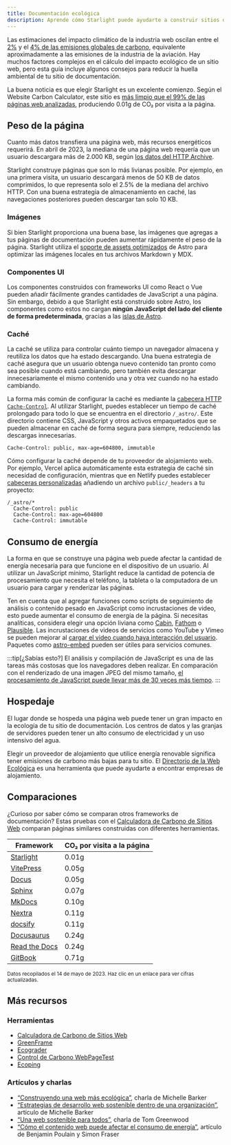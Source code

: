 ```yaml
---
title: Documentación ecológica
description: Aprende cómo Starlight puede ayudarte a construir sitios de documentación más ecológicos y reducir tu huella de carbono.
---
```


Las estimaciones del impacto climático de la industria web oscilan entre el [2%][sf] y el [4% de las emisiones globales de carbono][bbc], equivalente aproximadamente a las emisiones de la industria de la aviación. Hay muchos factores complejos en el cálculo del impacto ecológico de un sitio web, pero esta guía incluye algunos consejos para reducir la huella ambiental de tu sitio de documentación.

La buena noticia es que elegir Starlight es un excelente comienzo. Según el Website Carbon Calculator, este sitio es [más limpio que el 99% de las páginas web analizadas][sl-carbon], produciendo 0.01g de CO₂ por visita a la página.

## Peso de la página

Cuanto más datos transfiera una página web, más recursos energéticos requerirá. En abril de 2023, la mediana de una página web requería que un usuario descargara más de 2.000 KB, según [los datos del HTTP Archive][http].

Starlight construye páginas que son lo más livianas posible. Por ejemplo, en una primera visita, un usuario descargará menos de 50 KB de datos comprimidos, lo que representa solo el 2.5% de la mediana del archivo HTTP. Con una buena estrategia de almacenamiento en caché, las navegaciones posteriores pueden descargar tan solo 10 KB.

### Imágenes

Si bien Starlight proporciona una buena base, las imágenes que agregas a tus páginas de documentación pueden aumentar rápidamente el peso de la página. Starlight utiliza el [soporte de assets optimizados][assets] de Astro para optimizar las imágenes locales en tus archivos Markdown y MDX.

### Componentes UI

Los componentes construidos con frameworks UI como React o Vue pueden añadir fácilmente grandes cantidades de JavaScript a una página. Sin embargo, debido a que Starlight está construido sobre Astro, los componentes como estos no cargan **ningún JavaScript del lado del cliente de forma predeterminada**, gracias a las [islas de Astro][islands].

### Caché

La caché se utiliza para controlar cuánto tiempo un navegador almacena y reutiliza los datos que ha estado descargando. Una buena estrategia de caché asegura que un usuario obtenga nuevo contenido tan pronto como sea posible cuando está cambiando, pero también evita descargar innecesariamente el mismo contenido una y otra vez cuando no ha estado cambiando.

La forma más común de configurar la caché es mediante la [cabecera HTTP `Cache-Control`][cache]. Al utilizar Starlight, puedes establecer un tiempo de caché prolongado para todo lo que se encuentra en el directorio `/_astro/`. Este directorio contiene CSS, JavaScript y otros activos empaquetados que se pueden almacenar en caché de forma segura para siempre, reduciendo las descargas innecesarias.

```
Cache-Control: public, max-age=604800, immutable
```

Cómo configurar la caché depende de tu proveedor de alojamiento web. Por ejemplo, Vercel aplica automáticamente esta estrategia de caché sin necesidad de configuración, mientras que en Netlify puedes establecer [cabeceras personalizadas][ntl-headers] añadiendo un archivo `public/_headers` a tu proyecto:

```
/_astro/*
  Cache-Control: public
  Cache-Control: max-age=604800
  Cache-Control: immutable
```

[cache]: https://csswizardry.com/2019/03/cache-control-for-civilians/
[ntl-headers]: https://docs.netlify.com/routing/headers/

## Consumo de energía

La forma en que se construye una página web puede afectar la cantidad de energía necesaria para que funcione en el dispositivo de un usuario. Al utilizar un JavaScript mínimo, Starlight reduce la cantidad de potencia de procesamiento que necesita el teléfono, la tableta o la computadora de un usuario para cargar y renderizar las páginas.

Ten en cuenta que al agregar funciones como scripts de seguimiento de análisis o contenido pesado en JavaScript como incrustaciones de video, esto puede aumentar el consumo de energía de la página. Si necesitas analíticas, considera elegir una opción liviana como [Cabin][cabin], [Fathom][fathom] o [Plausible][plausible]. Las incrustaciones de videos de servicios como YouTube y Vimeo se pueden mejorar al [cargar el video cuando haya interacción del usuario][lazy-video]. Paquetes como [astro-embed][embed] pueden ser útiles para servicios comunes.

:::tip[¿Sabías esto?]
El análisis y compilación de JavaScript es una de las tareas más costosas que los navegadores deben realizar. En comparación con el renderizado de una imagen JPEG del mismo tamaño, [el procesamiento de JavaScript puede llevar más de 30 veces más tiempo][cost-of-js].
:::

[cabin]: https://withcabin.com/
[fathom]: https://usefathom.com/
[plausible]: https://plausible.io/
[lazy-video]: https://web.dev/iframe-lazy-loading/
[embed]: https://www.npmjs.com/package/astro-embed
[cost-of-js]: https://medium.com/dev-channel/the-cost-of-javascript-84009f51e99e

## Hospedaje

El lugar donde se hospeda una página web puede tener un gran impacto en la ecología de tu sitio de documentación. Los centros de datos y las granjas de servidores pueden tener un alto consumo de electricidad y un uso intensivo del agua.

Elegir un proveedor de alojamiento que utilice energía renovable significa tener emisiones de carbono más bajas para tu sitio. El [Directorio de la Web Ecológica][gwb] es una herramienta que puede ayudarte a encontrar empresas de alojamiento.

[gwb]: https://www.thegreenwebfoundation.org/directory/

## Comparaciones

¿Curioso por saber cómo se comparan otros frameworks de documentación?
Estas pruebas con el [Calculadora de Carbono de Sitios Web][wcc] comparan páginas similares construidas con diferentes herramientas.

| Framework                   | CO₂ por visita a la página |
| --------------------------- | -------------------------- |
| [Starlight][sl-carbon]      | 0.01g                      |
| [VitePress][vp-carbon]      | 0.05g                      |
| [Docus][dc-carbon]          | 0.05g                      |
| [Sphinx][sx-carbon]         | 0.07g                      |
| [MkDocs][mk-carbon]         | 0.10g                      |
| [Nextra][nx-carbon]         | 0.11g                      |
| [docsify][dy-carbon]        | 0.11g                      |
| [Docusaurus][ds-carbon]     | 0.24g                      |
| [Read the Docs][rtd-carbon] | 0.24g                      |
| [GitBook][gb-carbon]        | 0.71g                      |

<small>Datos recopilados el 14 de mayo de 2023. Haz clic en un enlace para ver cifras actualizadas.</small>

[sl-carbon]: https://www.websitecarbon.com/website/starstruck-astro-build-getting-started/
[vp-carbon]: https://www.websitecarbon.com/website/vitepress-dev-guide-what-is-vitepress/
[dc-carbon]: https://www.websitecarbon.com/website/docus-dev-introduction-getting-started/
[sx-carbon]: https://www.websitecarbon.com/website/sphinx-doc-org-en-master-usage-quickstart-html/
[mk-carbon]: https://www.websitecarbon.com/website/mkdocs-org-getting-started/
[nx-carbon]: https://www.websitecarbon.com/website/nextra-site-docs-docs-theme-start/
[dy-carbon]: https://www.websitecarbon.com/website/docsify-js-org/
[ds-carbon]: https://www.websitecarbon.com/website/docusaurus-io-docs/
[rtd-carbon]: https://www.websitecarbon.com/website/docs-readthedocs-io-en-stable-index-html/
[gb-carbon]: https://www.websitecarbon.com/website/docs-gitbook-com/

## Más recursos

### Herramientas

- [Calculadora de Carbono de Sitios Web][wcc]
- [GreenFrame](https://greenframe.io/)
- [Ecograder](https://ecograder.com/)
- [Control de Carbono WebPageTest](https://www.webpagetest.org/carbon-control/)
- [Ecoping](https://ecoping.earth/)

### Artículos y charlas

- [“Construyendo una web más ecológica”](https://youtu.be/EfPoOt7T5lg), charla de Michelle Barker
- [“Estrategias de desarrollo web sostenible dentro de una organización”](https://www.smashingmagazine.com/2022/10/sustainable-web-development-strategies-organization/), artículo de Michelle Barker
- [“Una web sostenible para todos”](https://2021.stateofthebrowser.com/speakers/tom-greenwood/), charla de Tom Greenwood
- [“Cómo el contenido web puede afectar el consumo de energía”](https://webkit.org/blog/8970/how-web-content-can-affect-power-usage/), artículo de Benjamin Poulain y Simon Fraser

[sf]: https://www.sciencefocus.com/science/what-is-the-carbon-footprint-of-the-internet/
[bbc]: https://www.bbc.com/future/article/20200305-why-your-internet-habits-are-not-as-clean-as-you-think
[http]: https://httparchive.org/reports/state-of-the-web
[assets]: https://docs.astro.build/en/guides/assets/
[islands]: https://docs.astro.build/en/concepts/islands/
[wcc]: https://www.websitecarbon.com/
